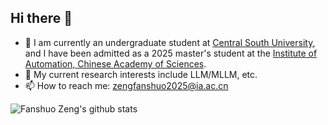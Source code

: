 ## Hi there 👋

- 🌱 I am currently an undergraduate student at [Central South University](https://www.csu.edu.cn/), and I have been admitted as a 2025 master's student at the [Institute of Automation, Chinese Academy of Sciences](http://www.ia.cas.cn/).
- 🔭 My current research interests include LLM/MLLM, etc.
- 📫 How to reach me: [zengfanshuo2025@ia.ac.cn](zengfanshuo2025@ia.ac.cn)

![Fanshuo Zeng's github stats](https://github-readme-stats-anuraghazra1.vercel.app/api?username=FanshuoZeng&show_icons=true&theme=cobalt)


<!--
**FanshuoZeng/FanshuoZeng** is a ✨ _special_ ✨ repository because its `README.md` (this file) appears on your GitHub profile.

Here are some ideas to get you started:

- 🔭 I’m currently working on ...
- 🌱 I’m currently learning ...
- 👯 I’m looking to collaborate on ...
- 🤔 I’m looking for help with ...
- 💬 Ask me about ...
- 📫 How to reach me: ...
- 😄 Pronouns: ...
- ⚡ Fun fact: ...
-->
